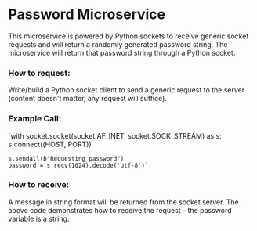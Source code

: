 # Password Microservice

This microservice is powered by Python sockets to receive generic socket requests and will return a randomly generated password string.
The microservice will return that password string through a Python socket.

### How to request:
Write/build a Python socket client to send a generic request to the server (content doesn't matter, any request will suffice).

### Example Call:
`with socket.socket(socket.AF_INET, socket.SOCK_STREAM) as s:
    s.connect((HOST, PORT))

    s.sendall(b"Requesting password")
    password = s.recv(1024).decode('utf-8')`

### How to receive:
A message in string format will be returned from the socket server. The above code demonstrates how to receive the request - the password variable is a string.
